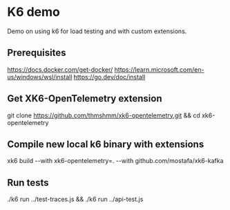 # K6 demo

Demo on using k6 for load testing and with custom extensions.  

## Prerequisites
https://docs.docker.com/get-docker/
https://learn.microsoft.com/en-us/windows/wsl/install
https://go.dev/doc/install

## Get XK6-OpenTelemetry extension
git clone https://github.com/thmshmm/xk6-opentelemetry.git && cd xk6-opentelemetry

## Compile new local k6 binary with extensions
xk6 build --with xk6-opentelemetry=. --with github.com/mostafa/xk6-kafka

## Run tests
./k6 run ../test-traces.js && ./k6 run ../api-test.js

